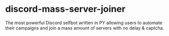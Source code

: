 # discord-mass-server-joiner
The most powerful Discord selfbot written in PY allowing users to automate their campaigns and join a mass amount of servers with no delay &amp; captcha.


